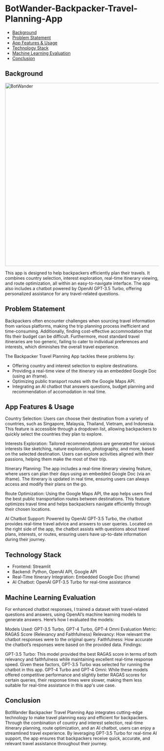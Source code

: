 
# BotWander-Backpacker-Travel-Planning-App
 - [Background](#Background)
 - [Problem Statement](#Problem-Statement)
 - [App Features & Usage](#App-Features-and-Usage)
 - [Technology Stack](#Technology-Stack)
 - [Machine Learning Evaluation](#Machine-Leanring-Evaluation)
 - [Conclusion](#Conclusion)
 
## Background
<img src="https://i.imgur.com/FcDrbFF.jpeg" alt="BotWander" width="600"/>

This app is designed to help backpackers efficiently plan their travels. It combines country selection, interest exploration, real-time itinerary viewing, and route optimization, all within an easy-to-navigate interface. The app also includes a chatbot powered by OpenAI GPT-3.5 Turbo, offering personalized assistance for any travel-related questions.

## Problem Statement
Backpackers often encounter challenges when sourcing travel information from various platforms, making the trip planning process inefficient and time-consuming. Additionally, finding cost-effective accommodation that fits their budget can be difficult. Furthermore, most standard travel itineraries are too generic, failing to cater to individual preferences and interests, which diminishes the overall travel experience.

The Backpacker Travel Planning App tackles these problems by:

- Offering country and interest selection to explore destinations.
- Providing a real-time view of the itinerary via an embedded Google Doc (using an iframe).
- Optimizing public transport routes with the Google Maps API.
- Integrating an AI chatbot that answers questions, budget planning and recommendation of accomodation in real time.

## App Features & Usage

Country Selection:
Users can choose their destination from a variety of countries, such as Singapore, Malaysia, Thailand, Vietnam, and Indonesia.
This feature is accessible through a dropdown list, allowing backpackers to quickly select the countries they plan to explore.

Interests Exploration:
Tailored recommendations are generated for various interests like sketching, nature exploration, photography, and more, based on the selected destination.
Users can explore activities aligned with their passions, helping them make the most of their trip.

Itinerary Planning:
The app includes a real-time itinerary viewing feature, where users can plan their days using an embedded Google Doc (via an iframe).
The itinerary is updated in real time, ensuring users can always access and modify their plans on the go.

Route Optimization:
Using the Google Maps API, the app helps users find the best public transportation routes between destinations.
This feature optimizes travel time and helps backpackers navigate efficiently through their chosen locations.

AI Chatbot Support:
Powered by OpenAI GPT-3.5 Turbo, the chatbot provides real-time travel advice and answers to user queries.
Located on the right side of the app, the chatbot assists with questions about travel plans, interests, or routes, ensuring users have up-to-date information during their journey.

## Technology Stack

- Frontend: Streamlit
- Backend: Python, OpenAI API, Google API
- Real-Time Itinerary Integration: Embedded Google Doc (iframe)
- AI Chatbot: OpenAI GPT-3.5 Turbo for real-time assistance

## Machine Learning Evaluation

For enhanced chatbot responses, I trained a dataset with travel-related questions and answers, using OpenAI’s machine learning models to generate answers. Here’s how I evaluated the models:

Models Used: GPT-3.5 Turbo, GPT-4 Turbo, GPT-4 Omni
Evaluation Metric: RAGAS Score (Relevancy and Faithfulness)
Relevancy: How relevant the chatbot responses were to the original query.
Faithfulness: How accurate the chatbot’s responses were based on the provided data.
Findings:

GPT-3.5 Turbo: This model provided the best RAGAS score in terms of both relevancy and faithfulness while maintaining excellent real-time response speed. Given these factors, GPT-3.5 Turbo was selected for running the chatbot in this app.
GPT-4 Turbo and GPT-4 Omni: While these models offered competitive performance and slightly better RAGAS scores for certain queries, their response times were slower, making them less suitable for real-time assistance in this app's use case.

## Conclusion

BotWander Backpacker Travel Planning App integrates cutting-edge technology to make travel planning easy and efficient for backpackers. Through the combination of country and interest selection, real-time itinerary planning, route optimization, and an AI chatbot, users can enjoy a streamlined travel experience. By leveraging GPT-3.5 Turbo for real-time AI support, the app ensures that backpackers receive quick, accurate, and relevant travel assistance throughout their journey.
